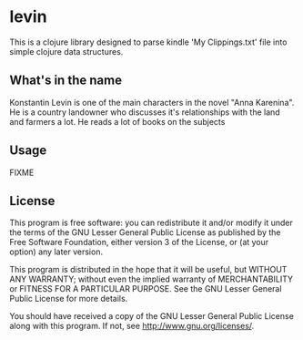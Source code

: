 # levin

This is a clojure library designed to parse kindle 'My Clippings.txt' file
into simple clojure data structures.

## What's in the name

Konstantin Levin is one of the main characters in the novel "Anna Karenina". He is a country landowner who discusses it's relationships with the land and farmers a lot. He reads a lot of books on the subjects

## Usage

FIXME

## License

This program is free software: you can redistribute it and/or modify
it under the terms of the GNU Lesser General Public License as published by
the Free Software Foundation, either version 3 of the License, or
(at your option) any later version.

This program is distributed in the hope that it will be useful,
but WITHOUT ANY WARRANTY; without even the implied warranty of
MERCHANTABILITY or FITNESS FOR A PARTICULAR PURPOSE.  See the
GNU Lesser General Public License for more details.

You should have received a copy of the GNU Lesser General Public License
along with this program.  If not, see <http://www.gnu.org/licenses/>.
